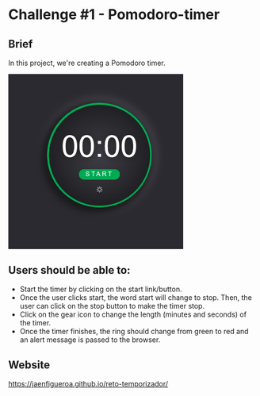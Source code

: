 # Challenge #1 - Pomodoro-timer

## Brief

In this project, we're creating a Pomodoro timer.

<img src="./assets/temporizador1.gif" align="center" style="width: 70%" />

## Users should be able to:
 - Start the timer by clicking on the start link/button.
 - Once the user clicks start, the word start will change to stop. Then, the user can click on the stop button to make the timer stop.
 - Click on the gear icon to change the length (minutes and seconds) of the timer.
 - Once the timer finishes, the ring should change from green to red and an alert message is passed to the browser.
 
## Website

https://jaenfigueroa.github.io/reto-temporizador/

